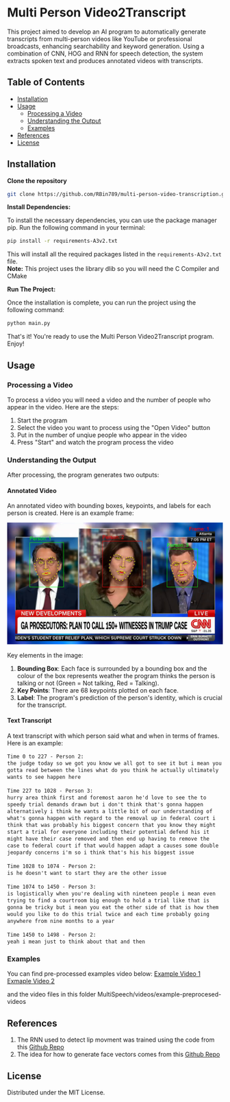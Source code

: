 # Multi Person Video2Transcript

This project aimed to develop an AI program to automatically generate transcripts from multi-person videos like YouTube or professional broadcasts, enhancing searchability and keyword generation. Using a combination of CNN, HOG and RNN for speech detection, the system extracts spoken text and produces annotated videos with transcripts. 

## Table of Contents

- [Installation](#installation)
- [Usage](#usage)
  - [Processing a Video](#processing-a-video)
  - [Understanding the Output](#understanding-the-output)
  - [Examples](#Examples)
- [References](#references)
- [License](#license)
## Installation

**Clone the repository**

```bash
git clone https://github.com/RBin789/multi-person-video-transcription.git
```

**Install Dependencies:**

To install the necessary dependencies, you can use the package manager pip. Run the following command in your terminal:

```bash
pip install -r requirements-A3v2.txt
```

This will install all the required packages listed in the `requirements-A3v2.txt` file.  
**Note:** This project uses the library dlib so you will need the C Compiler and CMake  

**Run The Project:**

Once the installation is complete, you can run the project using the following command:

```bash
python main.py
```

That's it! You're ready to use the Multi Person Video2Transcript program. Enjoy!

## Usage

### Processing a Video

To process a video you will need a video and the number of people who appear in the video.  Here are the steps:

1. Start the program
2. Select the video you want to process using the "Open Video" button
3. Put in the number of unqiue people who appear in the video
4. Press "Start" and watch the program process the video

### Understanding the Output

After processing, the program generates two outputs:

#### Annotated Video

An annotated video with bounding boxes, keypoints, and labels for each person is created. Here is an example frame:

![Annotated video frame example](./images/multi-person-video-annotated.png)
   
Key elements in the image:

1. **Bounding Box**: Each face is surrounded by a bounding box and the colour of the box represents weather the program thinks the person is talking or not (Green = Not talking, Red = Talking).
2. **Key Points**: There are 68 keypoints plotted on each face.
3. **Label**: The program's prediction of the person's identity, which is crucial for the transcript.

#### Text Transcript

A text transcript with which person said what and when in terms of frames.  Here is an example:

```
Time 0 to 227 - Person 2:
the judge today so we got you know we all got to see it but i mean you gotta read between the lines what do you think he actually ultimately wants to see happen here

Time 227 to 1028 - Person 3:
hurry area think first and foremost aaron he'd love to see the to speedy trial demands drawn but i don't think that's gonna happen alternatively i think he wants a little bit of our understanding of what's gonna happen with regard to the removal up in federal court i think that was probably his biggest concern that you know they might start a trial for everyone including their potential defend his it might have their case removed and then end up having to remove the case to federal court if that would happen adapt a causes some double jeopardy concerns i'm so i think that's his his biggest issue

Time 1028 to 1074 - Person 2:
is he doesn't want to start they are the other issue

Time 1074 to 1450 - Person 3:
is logistically when you're dealing with nineteen people i mean even trying to find a courtroom big enough to hold a trial like that is gonna be tricky but i mean you eat the other side of that is how them would you like to do this trial twice and each time probably going anywhere from nine months to a year

Time 1450 to 1498 - Person 2:
yeah i mean just to think about that and then
```

### Examples

You can find pre-processed examples video below:
[Example Video 1](https://youtu.be/TrefDwe9ZKw)
[Exmaple Video 2](https://youtu.be/eW9IAmk2eWM)

and the video files in this folder MultiSpeech/videos/example-preprocesed-videos


## References

1. The RNN used to detect lip movment was trained using the code from this [Github Repo](https://github.com/sachinsdate/lip-movement-net "Lip Movement Net")
2. The idea for how to generate face vectors comes from this [Github Repo](https://github.com/N2ITN/Face2Vec "Face2Vec")

## License

Distributed under the MIT License.
